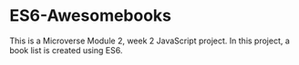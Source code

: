 # ES6-Awesomebooks
This is a Microverse Module 2, week 2 JavaScript project. In this project, a book list is created using ES6.
